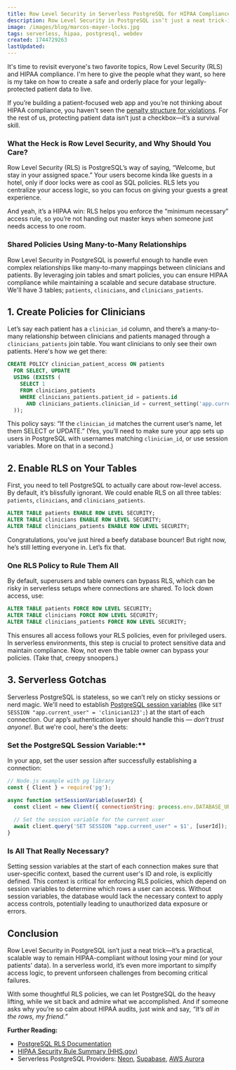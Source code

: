 ```yaml
---
title: Row Level Security in Serverless PostgreSQL for HIPAA Compliance
description: Row Level Security in PostgreSQL isn’t just a neat trick-it’s a practical, scalable way to keep your pharma web app HIPAA-compliant without losing your mind
image: /images/blog/marcos-mayer-locks.jpg
tags: serverless, hipaa, postgresql, webdev
created: 1744729263
lastUpdated:
---
```


It's time to revisit everyone's two favorite topics, Row Level Security (RLS) and HIPAA compliance. I'm here to give the people what they want, so here is my take on how to create a safe and orderly place for your legally-protected patient data to live. 

If you’re building a patient-focused web app and you’re not thinking about HIPAA compliance, you haven't seen the [penalty structure for violations](https://www.ama-assn.org/practice-management/hipaa/hipaa-violations-enforcement#:~:text=HIPAA%20violation:%20Unknowing,imprisonment%20up%20to%201%20year.). For the rest of us, protecting patient data isn’t just a checkbox—it’s a survival skill. 

### What the Heck is Row Level Security, and Why Should You Care?

Row Level Security (RLS) is PostgreSQL’s way of saying, “Welcome, but stay in your assigned space.” Your users become kinda like guests in a hotel, only if door locks were as cool as SQL policies. RLS lets you centralize your access logic, so you can focus on giving your guests a great experience. 

And yeah, it’s a HIPAA win: RLS helps you enforce the “minimum necessary” access rule, so you’re not handing out master keys when someone just needs access to one room.

### Shared Policies Using Many-to-Many Relationships

Row Level Security in PostgreSQL is powerful enough to handle even complex relationships like many-to-many mappings between clinicians and patients. By leveraging join tables and smart policies, you can ensure HIPAA compliance while maintaining a scalable and secure database structure. We'll have 3 tables; `patients`, `clinicians`, and `clinicians_patients`.

## 1. Create Policies for Clinicians

Let’s say each patient has a `clinician_id` column, and there’s a many-to-many relationship between clinicians and patients managed through a `clinicians_patients` join table. You want clinicians to only see their own patients. Here's how we get there:

```sql
CREATE POLICY clinician_patient_access ON patients
  FOR SELECT, UPDATE
  USING (EXISTS (
    SELECT 1
    FROM clinicians_patients
    WHERE clinicians_patients.patient_id = patients.id
      AND clinicians_patients.clinician_id = current_setting('app.current_user')::int
  ));
```

This policy says: “If the `clinician_id` matches the current user’s name, let them SELECT or UPDATE.” (Yes, you’ll need to make sure your app sets up users in PostgreSQL with usernames matching `clinician_id`, or use session variables. More on that in a second.)

## 2. Enable RLS on Your Tables

First, you need to tell PostgreSQL to actually care about row-level access. By default, it’s blissfully ignorant. We could enable RLS on all three tables: `patients`, `clinicians`, and `clinicians_patients`.

```sql
ALTER TABLE patients ENABLE ROW LEVEL SECURITY;
ALTER TABLE clinicians ENABLE ROW LEVEL SECURITY;
ALTER TABLE clinicians_patients ENABLE ROW LEVEL SECURITY;
```

Congratulations, you’ve just hired a beefy database bouncer! But right now, he’s still letting everyone in. Let’s fix that.

### One RLS Policy to Rule Them All

By default, superusers and table owners can bypass RLS, which can be risky in serverless setups where connections are shared. To lock down access, use:

```sql
ALTER TABLE patients FORCE ROW LEVEL SECURITY;
ALTER TABLE clinicians FORCE ROW LEVEL SECURITY;
ALTER TABLE clinicians_patients FORCE ROW LEVEL SECURITY;
```

This ensures all access follows your RLS policies, even for privileged users. In serverless environments, this step is crucial to protect sensitive data and maintain compliance. Now, not even the table owner can bypass your policies. (Take that, creepy snoopers.)

## 3. Serverless Gotchas

Serverless PostgreSQL is stateless, so we can’t rely on sticky sessions or nerd magic. We'll need to establish [PostgreSQL session variables](https://www.postgresql.org/docs/current/runtime-config-client.html) (like `SET SESSION "app.current_user" = 'clinician123';`) at the start of each connection. Our app’s authentication layer should handle this — _don’t trust anyone!_. But we're cool, here's the deets: 

### Set the PostgreSQL Session Variable:**  
   In your app, set the user session after successfully establishing a connection:

```javascript
// Node.js example with pg library
const { Client } = require('pg');

async function setSessionVariable(userId) {
  const client = new Client({ connectionString: process.env.DATABASE_URL });
  
  // Set the session variable for the current user
  await client.query('SET SESSION "app.current_user" = $1', [userId]);
}
```

### Is All That Really Necessary?

Setting session variables at the start of each connection makes sure that user-specific context, based the current user's ID and role, is explicitly defined. This context is critical for enforcing RLS policies, which depend on session variables to determine which rows a user can access. Without session variables, the database would lack the necessary context to apply access controls, potentially leading to unauthorized data exposure or errors.

## Conclusion

Row Level Security in PostgreSQL isn’t just a neat trick—it’s a practical, scalable way to remain HIPAA-compliant without losing your mind (or your patients' data). In a serverless world, it’s even more important to simplfy access logic, to prevent unforseen challenges from becoming critical failures. 

With some thoughtful RLS policies, we can let PostgreSQL do the heavy lifting, while we sit back and admire what we accomplished. And if someone asks why you’re so calm about HIPAA audits, just wink and say, _“It’s all in the rows, my friend.”_

**Further Reading:**  
- [PostgreSQL RLS Documentation](https://www.postgresql.org/docs/current/ddl-rowsecurity.html)  
- [HIPAA Security Rule Summary (HHS.gov)](https://www.hhs.gov/hipaa/for-professionals/security/laws-regulations/index.html)  
- Serverless PostgreSQL Providers: [Neon](https://neon.tech/), [Supabase](https://supabase.com/), [AWS Aurora](https://aws.amazon.com/rds/aurora/serverless/)